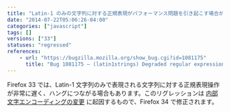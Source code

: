 ```yaml
---
title: "Latin-1 のみの文字列に対する正規表現がパフォーマンス問題を引き起こす場合があります "
date: "2014-07-22T05:06:26-04:00"
categories: ["javascript"]
tags: []
versions: ["33"]
statuses: "regressed"
references:
    - url: "https://bugzilla.mozilla.org/show_bug.cgi?id=1081175"
      title: "Bug 1081175 – (latin1strings) Degraded regular expression performance (infinite loop?)"
---
```

Firefox 33 では、Latin-1 文字列のみで表現される文字列に対する正規表現操作が非常に遅く、ハングにつながる場合もあります。このリグレッションは [内部文字エンコーディングの変更](https://blog.mozilla.org/javascript/2014/07/21/slimmer-and-faster-javascript-strings-in-firefox/) に起因するもので、Firefox 34 で修正されます。
